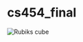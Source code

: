 # cs454_final

![Rubiks cube](https://ruwix.com/pics/mathematics-of-the-rubiks-cube-permutation-group.jpg)
